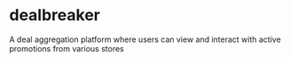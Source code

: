 # dealbreaker
A deal aggregation platform where users can view and interact with active promotions from various stores
